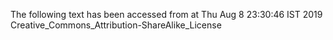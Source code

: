 The following text has been accessed from at Thu Aug 8 23:30:46 IST 2019
Creative_Commons_Attribution-ShareAlike_License
